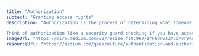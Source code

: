 ```yaml
---
title: "Authorization"
subtext: "Granting access rights"
description: "Authorization is the process of determining what someone is allowed to do. It happens after authentication.<br>

Think of authorization like a security guard checking if you have access to a VIP area after you’ve shown your ID."
imageUrl: "https://miro.medium.com/v2/resize:fit:960/1*FhdNVsZV5cPvrBKsE0OVvw.png"
resourceUrl: "https://medium.com/geekculture/authentication-and-authorization-a5a2eafdde16"
---
```

